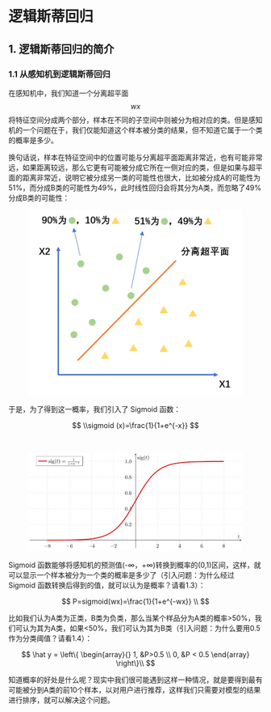 # 逻辑斯蒂回归

## 1. 逻辑斯蒂回归的简介

### 1.1 从感知机到逻辑斯蒂回归

在感知机中，我们知道一个分离超平面 $$wx$$ 将特征空间分成两个部分，样本在不同的子空间中则被分为相对应的类。但是感知机的一个问题在于，我们仅能知道这个样本被分类的结果，但不知道它属于一个类的概率是多少。&#x20;

换句话说，样本在特征空间中的位置可能与分离超平面距离非常近，也有可能非常远，如果距离较远，那么它更有可能被分成它所在一侧对应的类，但是如果与超平面的距离非常近，说明它被分成另一类的可能性也很大，比如被分成A的可能性为51%，而分成B类的可能性为49%，此时线性回归会将其分为A类，而忽略了49%分成B类的可能性：

<figure><img src=".gitbook/assets/image (1).png" alt=""><figcaption></figcaption></figure>

于是，为了得到这一概率，我们引入了 Sigmoid 函数：

$$
\\sigmoid (x)=\frac{1}{1+e^{-x}}
$$

​

<figure><img src=".gitbook/assets/image.png" alt=""><figcaption></figcaption></figure>

Sigmoid 函数能够将感知机的预测值(-∞，+∞)转换到概率的(0,1)区间，这样，就可以显示一个样本被分为一个类的概率是多少了（引入问题：为什么经过 Sigmoid 函数转换后得到的值，就可以认为是概率？请看1.3）：

$$
P=sigmoid(wx)=\frac{1}{1+e^{-wx}} \\
$$

比如我们认为A类为正类，B类为负类，那么当某个样品分为A类的概率>50%，我们可认为其为A类，如果<50%，我们可认为其为B类（引入问题：为什么要用0.5作为分类阈值？请看1.4）：

$$
\hat y = \left\{ \begin{array}{} 1, &P>0.5 \\ 0, &P < 0.5  \end{array} \right\}\\
$$

​知道概率的好处是什么呢？现实中我们很可能遇到这样一种情况，就是要得到最有可能被分到A类的前10个样本，以对用户进行推荐，这样我们只需要对模型的结果进行排序，就可以解决这个问题。


